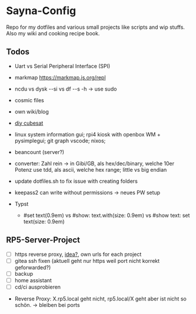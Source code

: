 # Sayna-Config
Repo for my dotfiles and various small projects like scripts and wip stuffs.\
Also my wiki and cooking recipe book.

## Todos

- Uart vs Serial Peripheral Interface (SPI)
- markmap https://markmap.js.org/repl

- ncdu vs dysk --si vs df --s -h -> use sudo
- cosmic files
- own wiki/blog
- [diy cubesat](https://www.youtube.com/watch?v=Rqq-344CgvY)
- linux system information gui; rpi4 kiosk with openbox WM + pysimplegui; git graph vscode; nixos; 
- beancount (server?)
- converter: Zahl rein -> in Gibi/GB, als hex/dec/binary, welche 10er Potenz use tdd, als ascii, welche hex range; little vs big endian
- update dotfiles.sh to fix issue with creating folders

- keepass2 can write without permissions -> neues PW setup

- Typst
    - #set text(0.9em) vs #show: text.with(size: 0.9em) vs #show text: set text(size: 0.9em)


## RP5-Server-Project
- [ ] https reverse proxy, [idea?](https://deployn.de/en/blog/gitea-docker/), own urls for each project
- [ ] gitea ssh fixen (aktuell geht nur https weil port nicht korrekt geforwarded?)
- [ ] backup
- [ ] home assistant
- [ ] cd/ci ausprobieren
- Reverse Proxy: X.rp5.local geht nicht, rp5.local/X geht aber ist nicht so schön. -> bleiben bei ports

